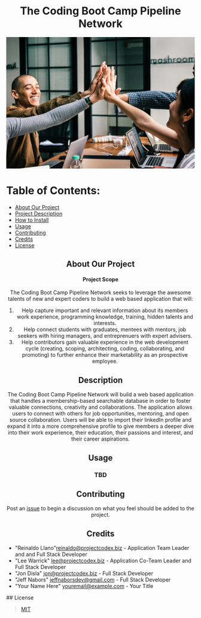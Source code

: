 <center> 

# The Coding Boot Camp Pipeline Network </center>

<p align="center">
  <img src="./images/meetupimage.jpg" width="600" title="Meet Up Image">
</p>

# Table of Contents:

* [About Our Project](#Project)
* [Project Description](#Description)
* [How to Install](#Installation)
* [Usage](#Usage)
* [Contributing](#Contributing)
* [Credits](#Credits)
* [License](#License)

<center>

## About Our Project

#### Project Scope

The Coding Boot Camp Pipeline Network seeks to leverage the awesome talents of new and expert coders to build a web based application that will:

1. Help capture important and relevant information about its members work experience, programming knowledge, training, hidden talents and interests.
2. Help connect students with graduates, mentees with mentors, job seekers with hiring managers, and entreprenuers with expert advisers.
3. Help contributors gain valuable experience in the web development cycle (creating, scoping, architecting, coding, collaborating, and promoting) to further enhance their marketability as an prospective employee.

<center>

## <a name="Description"></a>Description</center>

The Coding Boot Camp Pipeline Network will build a web based application that handles a membership-based searchable database in order to foster valuable connections, creativity and collaborations.  The application allows users to connect with others for job opportunities, mentoring, and open source collaboration.  Users will be able to import their linkedIn profile and expand it into a more comprehensive profile to give members a deeper dive into their work experience, their education, their passions and interest, and their career aspirations.

<center>

## <a name="Usage"></a>Usage</center>

### TBD

<center>

## <a name="Contributing"></a>Contributing</center>

Post an [issue](https://github.com/ProjectCodex/TCBC-PipelineNetwork/issues) to begin a discussion on what you feel should be added to the project.

## <a name="Credits"></a>Credits</center>

* "Reinaldo Llano"<reinaldo@projectcodex.biz> - Application Team Leader and and Full Stack Developer
* "Lee Warrick" <lee@projectcodex.biz> - Application Co-Team Leader and Full Stack Developer
* "Jon Disla" <jon@projectcodex.biz> - Full Stack Developer
* "Jeff Nabors" <jeffnaborsdev@gmail.com> - Full Stack Developer
* "Your Name Here" <youremail@example.com> - Your Title<center>
  
  

##<a name="Licence"></a> License

>   [MIT](https://github.com/ProjectCodex/TCBC-PipelineNetwork/blob/master/LICENSE)
